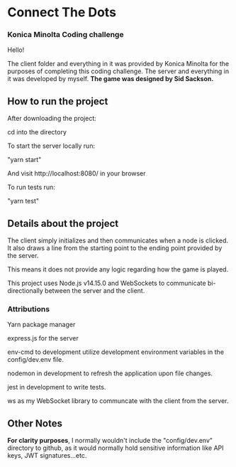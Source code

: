 # Connect The Dots
### Konica Minolta Coding challenge

Hello!

The client folder and everything in it was provided by Konica Minolta for the purposes of completing this coding challenge.
The server and everything in it was developed by myself.
**The game was designed by Sid Sackson.**

## How to run the project

After downloading the project:

cd into the directory

To start the server locally run:

"yarn start" 

And visit http://localhost:8080/ in your browser

To run tests run:

"yarn test"

## Details about the project

The client simply initializes and then communicates when a node is clicked. It also draws a line from the starting point to the ending point provided by the server.

This means it does not provide any logic regarding how the game is played.

This project uses Node.js v14.15.0 and WebSockets to communicate bi-directionally between the server and the client. 

### Attributions

Yarn package manager

express.js for the server

env-cmd to development utilize development environment variables in the config/dev.env file.

nodemon in development to refresh the application upon file changes.

jest in development to write tests.

ws as my WebSocket library to communcate with the client from the server. 

## Other Notes

**For clarity purposes**, I normally wouldn't include the "config/dev.env" directory to github, as it would normally hold sensitive information like API keys, JWT signatures...etc.
